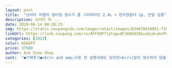 ```yaml
---
layout: post 
title:  "브리타 마렐라 필터형 정수기 쿨 그라파이트 2.4L + 한국형필터 1p, 단일 상품" 
description: 브리타 마 ..
date: 2020-06-14 08:20:23 
img: https://static.coupangcdn.com/image/retail/images/834070618051-f50bece4-9ce8-4265-a9d7-5d68a5b1e36b.jpg 
linkUrl: https://link.coupang.com/re/AFFSDP?lptag=AF3600438&subid=ahnPublicAsk&pageKey=306557216&itemId=966515595&vendorItemId=5372302779&traceid=V0-113-2fab86f22522e036 
categories: [1013] 
color: A566FF 
price: 37500 
author: Ask View Shop 
cont:  "●구매후기●<br/> and amp;사용 전 설명서에도 있지만<br/>(많이 정수하지 않을시, 좀 더 사용해도 무방한 듯)<br/>(예전에 물이 좀 늦게 내려오는 기분이라 성격급한 저에겐 좀 힘들었거든요.<br/>)<br/> 정수기 소개 잠깐 할께요 <br/>1.<br/> 필터가 예전에 제가 처음 접했던 것보다 더 업그레이드된 것 같네요.<br/> 디자인이든 정수기능을 해주는 기능이든받자마자 설명서대로 정수해 물을 마셔본 결과, 뭔가 물이 신선(?)한 느낌이 들 만큼 물맛이 깔끔해요.<br/> 이건 아마 필터가 좋아서겠죠?<br/><br/> ▶ 본체, <br/> ▶ 깔때기, <br/> ▶ 정수기 뚜껑, <br/> ▶ 카트리지(필터)<br/>2.<br/> 디자인과 크기가 심플하면서도 너무 실용적이라 좋습니다.<br/> 식탁에 올려놓기에 딱 알맞은 크기면서 2.<br/>4리터는 그때그때 필요량을 정수해 마시기에 부담없는 용량이라 좋아요.<br/> 그리고 제가 사용해봤던 제품보다 정수속도가 빨라서 너무 좋아요!<br/>2019년 12월 제조네요.<br/><br/>3.<br/> 설명서가 한국어로 자세히 기재되어 있고, 또 그림으로도 이해하기 쉽게 추가설명이 되어 있어 연령에 관계없이 누구라도 쉽게 이해하고 사용할 수 있도록 해놓았어요<br/>3년전쯤 프랑스에 2개월 잠깐 거주했을때 브리타정수기를 처음 봤어요.<br/> 수돗물을 바로 바로 걸러먹는게 처음엔 낯설고 이상했는데, 예상과 달리 물맛이 너무 깔끔하더라구요<br/>3일이면 습관형성 된다던데<br/>✅편리성 ✅만족도✅ 배송도 완벽했고요<br/>가계 경제성으로도<br/>강아지들에게도 정제된 물 주고<br/>개인적으로 좋은점은 집에 온수매트에<br/>게다가 함께 온 필터는 한국실정에 맞게 업그레이드된 한국형 필터라고 하니 더 믿음이 가네요.<br/> 각 지역의 수도 시설로 인해 물에 함유될 수 있는 납과 구리를 흡수하여 더욱 건강한 물을 만들어낸다고 하네요.<br/><br/>결국 검색 끝에 다른 곳에서 샀지만... <br/>;;;;;;;;;;;;<br/>그냥 그렇게 하는게 맞는 듯<br/>그냥 이렇게 지내고있었어요.<br/><br/>그때 구매해오고 싶었지만 부피도 있고 바빠서 패쓰했었다가 한국에 와서 사려고 보니 현지에서 사는거보다 너무 비싸서 패쓰했었죠.<br/> 그런데 이번에 쿠팡에서 넘나 저렴한 가격에 판매하더라구요<br/>그래도 검은색 입자가 보일 땐 살살 흔들어 버린 후 드시면 될 듯요<br/>그런지 올해에는 더 좋은 운이 생길 것 같은<br/>근데 저는 너무 맛있어서 솔직히 놀랐어요.<br/><br/>기상직후 먹는 물 맛이 더 신선해서<br/>남편은  물맛이 다 거기서 거기지 라고 했지만 예민하신 분들은 다 알죠.<br/><br/>너무너무 대만족입니다<br/>누구는 삼다수 맛이 난다고도 하고... <br/>ㅎㅎ;;;;<br/>느껴져요.<br/><br/>느낌이예여 (번거롭지않음,5분이내로<br/>다만 가격이 들쑥날쑥하니 가격 체크하셔서 싸게 나왔을 때 쟁여주심이 좋을 듯 합니다.<br/><br/>다만 코코넛 껍질에서 추출한 탄소이니 코코넛에 알러지가 계신 분들은 조심하는게 좋을 듯 합니다.<br/><br/>당분간 이렇게 쓸 것같아요.<br/><br/>더 써봐야 알 것같지만<br/>독일이나 여러 외국의 경우 물에 있는 엄청난 석회로 인해 몸에 돌이 생기는 경우를 많이 봤는데요.<br/> 그래서 교민분들 한국에서 제거수술 많이들 받으시죠.<br/> 이것에 맞춰 더욱 강력해진 이온 교환 Pearl이 석회를 획기적으로 걸러내준다고 합니다.<br/> 그러니 우리나라는 정말 축복이죠.<br/><br/>됬네요 정수된 물먹고 기존 집에있던  생수<br/>딱 맞는 옷을 구매 한 느낌이예용(하트 뿅뿅)<br/>또한 이 필터가 물의 맛과 냄새를 악화시키는 염소를 잘 흡수하기에 수돗물 냄새를 잘 잡아주는듯 합니다.<br/><br/>많이 들 느끼다시피 생수 페트병 안나와서<br/>먹어도 더 저렴하고<br/>먹어봤는데 브리타물이 확실히 신선하게<br/>먼저 깨끗이 세척.<br/>.<br/> 처음에는 뚜껑에 달린 인디케이터(필터교체 표시기)를 떼고 세척하려 했으나(혹시라도 고장나면 어쩔까 싶어) ... <br/> 안 떨어지더라구요.<br/> 그래서 그냥 통째로 다 세척했어요.<br/> 별 문제 없네요.<br/><br/>며칠 사용 한 소감!<br/>무용지물 될 것같지않고 머랄까.<br/> 내 체형에<br/>물 맛이 중요한데요.<br/><br/>물 채울때도 희석 된 물로 주니<br/>물 희석 됌)<br/>물건 이것저것 사는 것을 싫어하는 성향이라<br/>물에도 맛이 있다는 걸;;;<br/>물은 걸러지는데 5분에서 10분, 완전히 걸러져 떨어지는 데까지 15분 정도 소요되네요.<br/><br/>미리 필터사두려구요.<br/><br/>밧데리 칸 처럼 처음4칸 나와요.<br/><br/>버려주고 인디케이터 꾸<br/> -욱 좀 오래누르면<br/>번거롭지만 생수 사다먹고있어서<br/>본체.<br/>필터.<br/> 모든것이 Made in Germany 입니다.<br/><br/>브리타 사기 전 강아지 전용 정수기는 들일까는<br/>브리타 정수기의 특별한 물맛이 있다고 해서 싫어하는 사람은 싫어할 수도 있다고 하네요.<br/><br/>브리타로 식구도먹고 강아지도주자하구요<br/>빨리먹는게 좋다하더라구요.<br/><br/>뿌듯해요<br/>생각났어요<br/>생각보다 너무 대만족이라 쿠팡에 감사를크흑<br/>생수사다먹을때 보다 한달 필터 교환해서<br/>석회는 거의 없고 물 자체가 전반적으로 깨끗한 편이니까요.<br/> (특별한 케이스 빼고요... <br/>)<br/>시절은 떠나갔네요<br/>심플 하죠 본체(<br/> ▶ <br/> ▶ 3)에 필터 하나입니다.<br/><br/>아가씨에게도 선물 해 주고싶단 생각이들었네요<br/>아예 미니멀라이프를 지향 하진 않지만<br/>아주아주좋고 일단 물맛이 좋아요<br/>않은 것 같네요<br/>알아보니 자연의 코코넛에서 추출하는 입자 표면에는 마모 정도가 조금씩 다르기 때문에 물을 정수한 후에도 검은색 입자가 정수기 하단에 보이는 경우가 있을 수 있다고 합니다.<br/> 하지만 인체에 전혀 무해한 성분이니, 삼켰다고 하더라도 자연 배출되므로 걱정하지 않아도 된다고 하네요.<br/><br/>여러달 쓴 분들 후기보니 정확한 것 같진<br/>열심히 물 끓여대던 수고를 조금은 덜겠네요^^<br/>오히려 물이 독이되고 생수도 한 번 뚜껑열면<br/>온수매트회사에서 생수놔야좋다 하셨거든요!<br/>완전 최근 필터도 쿠팡에 다 팝니다.<br/><br/>우선 부품들에는<br/>우선 이 제품의 카트리지(필터)는 천연 코코넛 껍질에서 추출된 입상활성탄과 검은색 입자가 들어있습니다.<br/> 처음 써본 제 필터에는 없었으나 종종 검은 가루가 떨어지는 경우들이 있나보더라구요.<br/><br/>이 제품 2.<br/>4L로 되어 있으나 정수물 총량은 1L정도 됩니다.<br/> 더 큰 제품들도 있었지만, 물만 채우면 바로 걸러지니 작다는 생각 1도 안듭니다.<br/><br/>이게 실제 필터 교체 가능한 교체인거는<br/>이젠 바로 집앞 편의점서 생수사다먹는<br/>일단 처음 사용해보고 추가필터 구매하려고 본품만 주문했었는데, 역시 실망시키지 않는 제품이라 얼른 필터 쟁여놓아야겠어요<br/>일어나서 브리타 물 받는게 하루 중요일과가<br/>일주일에 한 칸식 없어진다던데<br/>저는 장바구니에 넣어놨다가 사려고 보니 15,000원이 올라버렸더라구요.<br/> ㅠ<br/>저희 집에 흔 한 정수기 없었고<br/>전 돈을 떠나서 만족도가 크게 느껴져서<br/>정수기라 별 큰 설명이 필요한건 아니지만 그래도 초기 필터사용법 같은건 중요하잖아요? 간단하다고 넘어갈 수도 있는데 자세한 설명으로 물품을 정확히 사용했으면 하는 배려가 역시 브리타!브리타! 할 만 한것 같아요.<br/><br/>정수기를 놓긴 부담스러워 계속 고민중에 있었는데 친구가 좋다고 소개해줘서 이런 정수기가 있다는건 알고 있었어요.<br/> 그러다가 쿠팡 체험단에 당첨되어 마침 이 정수가가 떡하니 올라있어 너무도 기뻤습니다.<br/><br/>정수기를 설치하기엔 필터문제.<br/> 위생문제.<br/> 등 있었지만 브리타는 세척도 용이하고 이동성.<br/> 휴대성.<br/> 간편성.<br/> 가격.<br/> 전기를 사용할 필요가 없는 유지관리비... <br/>여러가지 면에서 갑이네요<br/>좋은 제품 너무 잘 구입했어요^^<br/>좋은 제품같아요<br/>주위지인 1인가구에게 선물하기도<br/>직접 사용해보니,<br/>커피 내릴때도 그냥 수돗물 넣어서 매번 먹을 때마다 좀 찜찜했는데... <br/>정수된 물로 내려 먹으니 한결 좋습니다.<br/>^^<br/>특히 정수기는 필터를 정확하게 관리못하면<br/>필터 교체후 뚜껑 위에 있는 start 버튼을, 눈금 4칸/100%에 선이 생길 때까지 꾸욱눌러주세요.<br/> 2주 후면 2칸/50% ... <br/>4주 후면 4칸 모두 없어지고 테두리가 깜박깜박 거리면 그때 다시 필터를 교체해 주시면 됩니다.<br/><br/>필터 놓고 필터를 흔들어서 물 2번정도<br/>필터 하나를 더 주는게 아니니 참고하세요<br/>필터 한개당 정수용량 150L/4주라고하니 4인 가족 기준으로 음식에도 쓰고 실컷 먹어도 남을 양이고요.<br/><br/>필터교체도 설명서에 자세히 나와 있고 기계치인 저도 쉽게 할만큼 별거 없습니다.<br/><br/>필터하나에 약 4주정도 사용가능해서,<br/>한달에 약 5천원꼴 이네요.<br/><br/>했었는데 머릿속에 번뜩! 이거다<br/>홀로 서울생활 하는<br/>환경에 도움 되는 생활 실천 할 수 있어서<br/>" 
---
```

